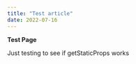 ```yaml
---
title: "Test article"
date: 2022-07-16
---
```


**Test Page**

Just testing to see if getStaticProps works